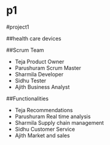 # p1
#project1

##health care devices

 
 
 ##Scrum Team
 - Teja Product Owner
 - Parushuram Scrum Master
 - Sharmila Developer
 - Sidhu Tester
 - Ajith Business Analyst
   
 ##Functionalities
 - Teja Recommendations
 - Parushuram Real time analysis
 - Sharmila Supply chain management
 - Sidhu Customer Service
 - Ajith Market and sales
